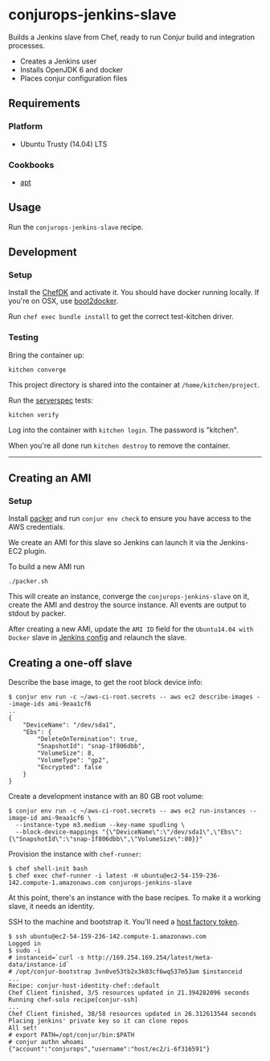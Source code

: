 # conjurops-jenkins-slave

Builds a Jenkins slave from Chef, ready to run Conjur build and integration processes.

* Creates a Jenkins user
* Installs OpenJDK 6 and docker
* Places conjur configuration files

## Requirements

### Platform

* Ubuntu Trusty (14.04) LTS

### Cookbooks

* [apt](https://github.com/opscode-cookbooks/apt)

## Usage

Run the `conjurops-jenkins-slave` recipe.

## Development

### Setup

Install the [ChefDK](https://downloads.chef.io/chef-dk/) and activate it. You should have docker running locally.
If you're on OSX, use [boot2docker](https://github.com/boot2docker/osx-installer/releases).

Run `chef exec bundle install` to get the correct test-kitchen driver.

### Testing

Bring the container up:

```
kitchen converge
```

This project directory is shared into the container at `/home/kitchen/project`.

Run the [serverspec](http://serverspec.org) tests:

```
kitchen verify
```

Log into the container with `kitchen login`. The password is "kitchen".

When you're all done run `kitchen destroy` to remove the container.

---

## Creating an AMI

### Setup

Install [packer](https://www.packer.io/) and run `conjur env check` to ensure you have
access to the AWS credentials.

We create an AMI for this slave so Jenkins can launch it via the Jenkins-EC2 plugin.

To build a new AMI run

```
./packer.sh
```

This will create an instance, converge the `conjurops-jenkins-slave` on it,
create the AMI and destroy the source instance. All events are output to stdout
by packer.

After creating a new AMI, update the `AMI ID` field for the `Ubuntu14.04 with Docker` slave
in [Jenkins config](http://jenkins.conjur.net:8080/configure) and relaunch the slave.

## Creating a one-off slave

Describe the base image, to get the root block device info:

    $ conjur env run -c ~/aws-ci-root.secrets -- aws ec2 describe-images --image-ids ami-9eaa1cf6
    ..
    {
        "DeviceName": "/dev/sda1",
        "Ebs": {
            "DeleteOnTermination": true,
            "SnapshotId": "snap-1f806dbb",
            "VolumeSize": 8,
            "VolumeType": "gp2",
            "Encrypted": false
        }
    }

Create a development instance with an 80 GB root volume:

    $ conjur env run -c ~/aws-ci-root.secrets -- aws ec2 run-instances --image-id ami-9eaa1cf6 \
      --instance-type m3.medium --key-name spudling \
      --block-device-mappings "{\"DeviceName\":\"/dev/sda1\",\"Ebs\":{\"SnapshotId\":\"snap-1f806dbb\",\"VolumeSize\":80}}"

Provision the instance with `chef-runner`:

    $ chef shell-init bash
    $ chef exec chef-runner -i latest -H ubuntu@ec2-54-159-236-142.compute-1.amazonaws.com conjurops-jenkins-slave

At this point, there's an instance with the base recipes. To make it a working slave, it needs an identity.

SSH to the machine and bootstrap it. You'll need a [host factory token](http://developer.conjur.net/reference/services/host_factory).

    $ ssh ubuntu@ec2-54-159-236-142.compute-1.amazonaws.com
    Logged in
    $ sudo -i
    # instanceid=`curl -s http://169.254.169.254/latest/meta-data/instance-id`
    # /opt/conjur-bootstrap 3vn0ve53tb2x3k03cf6wq537m53am $instanceid
    ...
    Recipe: conjur-host-identity-chef::default
    Chef Client finished, 3/5 resources updated in 21.394282096 seconds
    Running chef-solo recipe[conjur-ssh]
    ...
    Chef Client finished, 38/58 resources updated in 26.312613544 seconds
    Placing jenkins' private key so it can clone repos
    All set!
    # export PATH=/opt/conjur/bin:$PATH
    # conjur authn whoami
    {"account":"conjurops","username":"host/ec2/i-6f316591"}